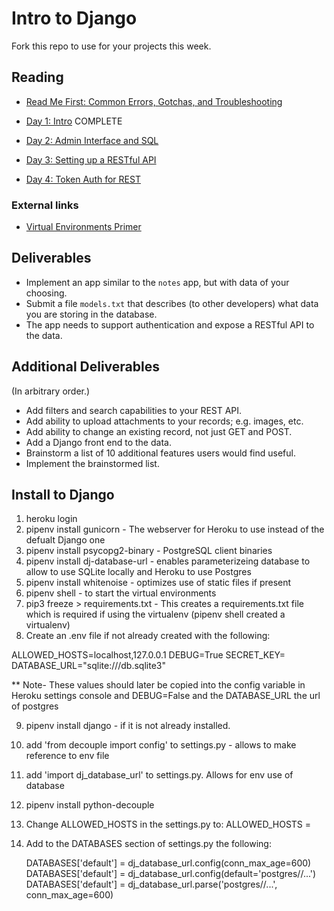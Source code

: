 # Intro to Django

Fork this repo to use for your projects this week.

## Reading

- [Read Me First: Common Errors, Gotchas, and Troubleshooting](guides/trouble.md)

- [Day 1: Intro](guides/day1.md) COMPLETE
- [Day 2: Admin Interface and SQL](guides/day2.md)
- [Day 3: Setting up a RESTful API](guides/day3.md)
- [Day 4: Token Auth for REST](guides/day4.md)

### External links

- [Virtual Environments Primer](https://realpython.com/python-virtual-environments-a-primer/)

## Deliverables

- Implement an app similar to the `notes` app, but with data of your choosing.
- Submit a file `models.txt` that describes (to other developers) what data you are storing in the database.
- The app needs to support authentication and expose a RESTful API to the data.

## Additional Deliverables

(In arbitrary order.)

- Add filters and search capabilities to your REST API.
- Add ability to upload attachments to your records; e.g. images, etc.
- Add ability to change an existing record, not just GET and POST.
- Add a Django front end to the data.
- Brainstorm a list of 10 additional features users would find useful.
- Implement the brainstormed list.

## Install to Django

1. heroku login
2. pipenv install gunicorn - The webserver for Heroku to use instead of the defualt Django one
3. pipenv install psycopg2-binary - PostgreSQL client binaries
4. pipenv install dj-database-url - enables parameterizeing database to allow to use SQLite locally and Heroku to use Postgres
5. pipenv install whitenoise - optimizes use of static files if present
6. pipenv shell - to start the virtual environments
7. pip3 freeze > requirements.txt - This creates a requirements.txt file which is required if using the virtualenv (pipenv shell created a virtualenv)
8. Create an .env file if not already created with the following:

ALLOWED_HOSTS=localhost,127.0.0.1
DEBUG=True
SECRET_KEY=<secrec key val>
DATABASE_URL="sqlite:///db.sqlite3"

\*\* Note- These values should later be copied into the config variable in Heroku settings console and DEBUG=False and the DATABASE_URL the url of postgres

9. pipenv install django - if it is not already installed.
10. add 'from decouple import config' to settings.py - allows to make reference to env file
11. add 'import dj_database_url' to settings.py. Allows for env use of database
12. pipenv install python-decouple
13. Change ALLOWED_HOSTS in the settings.py to: ALLOWED_HOSTS =
14. Add to the DATABASES section of settings.py the following:

    DATABASES['default'] = dj_database_url.config(conn_max_age=600)
    DATABASES['default'] = dj_database_url.config(default='postgres//...')
    DATABASES['default'] = dj_database_url.parse('postgres//...', conn_max_age=600)
